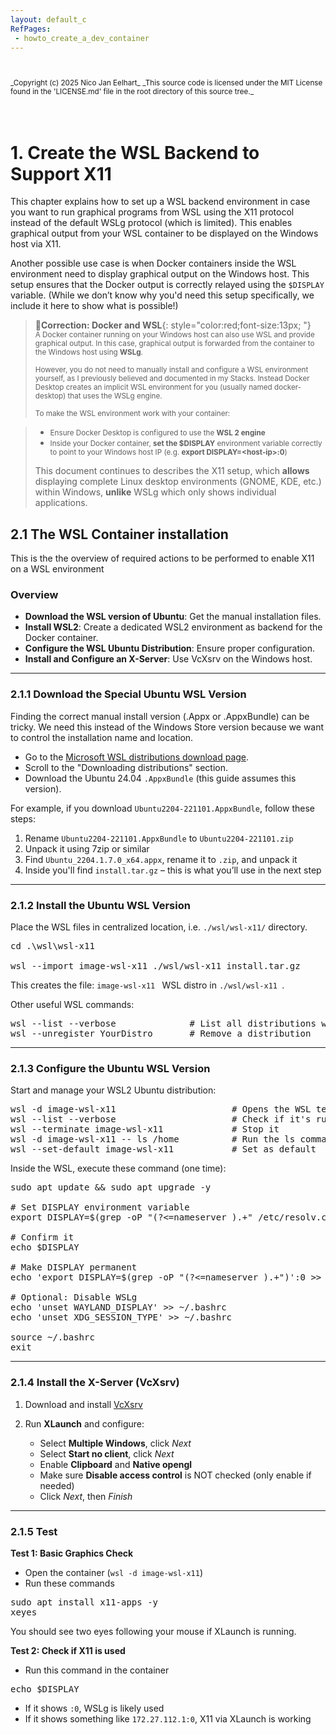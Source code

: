 ```yaml
---
layout: default_c
RefPages:
 - howto_create_a_dev_container   
--- 
```


<small>
<br><br>
_Copyright (c) 2025 Nico Jan Eelhart_
_This source code is licensed under the MIT License found in the  'LICENSE.md' file in the root directory of this source tree._
</small>
<br><br><br>

# 1. Create the WSL Backend to Support X11

This chapter explains how to set up a WSL backend environment in case you want to run graphical programs from WSL using the X11 protocol instead of the default WSLg protocol (which is limited). This enables graphical output from your WSL container to be displayed on the Windows host via X11.

Another possible use case is when Docker containers inside the WSL environment need to display graphical output on the Windows host. This setup ensures that the Docker output is correctly relayed using the `$DISPLAY` variable. (While we don’t know why you'd need this setup specifically, we include it here to show what is possible!)
  

>📍**Correction: Docker and WSL**{: style="color:red;font-size:13px; "} <br>
> <small>A Docker container running on your Windows host can also use WSL and provide graphical output. In this case, graphical output is forwarded from the container to the Windows host using **WSLg**. <br> <br>
>However, you do not need to manually install and configure a WSL environment yourself, as I previously believed and documented in my Stacks. Instead Docker Desktop creates an implicit WSL environment for you (usually named docker-desktop) that uses the WSLg engine. <br><br>
>To make the WSL environment work with your container:  </small>

> - <small>Ensure Docker Desktop is configured to use the **WSL 2 engine** </small>  <br>
> - <small>Inside your Docker container, **set the $DISPLAY** environment variable correctly to point to your Windows host IP (e.g. **export DISPLAY=\<host-ip\>:0**) </small> 
>
> This document continues to describes the X11 setup, which **allows** displaying complete Linux desktop environments (GNOME, KDE, etc.) within Windows, **unlike** WSLg which only shows individual applications.
> &nbsp;

## 2.1 The WSL Container installation

This is the the overview of required actions to be performed to enable X11 on a WSL environment
### Overview

- **Download the WSL version of Ubuntu**: Get the manual installation files.
- **Install WSL2**: Create a dedicated WSL2 environment as backend for the Docker container.
- **Configure the WSL Ubuntu Distribution**: Ensure proper configuration.
- **Install and Configure an X-Server**: Use VcXsrv on the Windows host.

---

### 2.1.1 Download the Special Ubuntu WSL Version

Finding the correct manual install version (.Appx or .AppxBundle) can be tricky. We need this instead of the Windows Store version because we want to control the installation name and location.

* Go to the [Microsoft WSL distributions download page](https://learn.microsoft.com/en-us/windows/wsl/install-manual).
* Scroll to the "Downloading distributions" section.
* Download the Ubuntu 24.04 `.AppxBundle` (this guide assumes this version).

For example, if you download `Ubuntu2204-221101.AppxBundle`, follow these steps:

1. Rename `Ubuntu2204-221101.AppxBundle` to `Ubuntu2204-221101.zip`
2. Unpack it using 7zip or similar
3. Find `Ubuntu_2204.1.7.0_x64.appx`, rename it to `.zip`, and unpack it
4. Inside you'll find `install.tar.gz` – this is what you’ll use in the next step

---

### 2.1.2 Install the Ubuntu WSL Version

Place the WSL files in centralized location, i.e. `./wsl/wsl-x11/` directory.

<pre class="nje-cmd-multi-line">
cd .\wsl\wsl-x11

wsl --import image-wsl-x11 ./wsl/wsl-x11 install.tar.gz
</pre>

This creates the file:  `image-wsl-x11
` WSL distro in `./wsl/wsl-x11
`.

Other useful WSL commands:

<pre class="nje-cmd-multi-line">
wsl --list --verbose              # List all distributions with status
wsl --unregister YourDistro       # Remove a distribution
</pre>

---

### 2.1.3 Configure the Ubuntu WSL Version

Start and manage your WSL2 Ubuntu distribution:

<pre class="nje-cmd-multi-line">
wsl -d image-wsl-x11                      # Opens the WSL terminal
wsl --list --verbose                      # Check if it's running
wsl --terminate image-wsl-x11             # Stop it
wsl -d image-wsl-x11 -- ls /home          # Run the ls command directly
wsl --set-default image-wsl-x11           # Set as default
</pre>

Inside the WSL, execute these command (one time):

<pre class="nje-cmd-multi-line">
sudo apt update && sudo apt upgrade -y

# Set DISPLAY environment variable
export DISPLAY=$(grep -oP "(?<=nameserver ).+" /etc/resolv.conf):0

# Confirm it
echo $DISPLAY

# Make DISPLAY permanent
echo 'export DISPLAY=$(grep -oP "(?<=nameserver ).+")':0 >> ~/.bashrc

# Optional: Disable WSLg
echo 'unset WAYLAND_DISPLAY' >> ~/.bashrc
echo 'unset XDG_SESSION_TYPE' >> ~/.bashrc

source ~/.bashrc
exit
</pre>

---

### 2.1.4 Install the X-Server (VcXsrv)

1. Download and install [VcXsrv](https://sourceforge.net/projects/vcxsrv/)
2. Run **XLaunch** and configure:

   * Select **Multiple Windows**, click *Next*
   * Select **Start no client**, click *Next*
   * Enable **Clipboard** and **Native opengl**
   * Make sure **Disable access control** is NOT checked (only enable if needed)
   * Click *Next*, then *Finish*

---

### 2.1.5 Test

**Test 1: Basic Graphics Check**
- Open the container (`wsl -d image-wsl-x11`)
- Run these commands
<pre class="nje-cmd-multi-line">
sudo apt install x11-apps -y
xeyes
</pre>

You should see two eyes following your mouse if XLaunch is running.

**Test 2: Check if X11 is used**
- Run this command in the container
<pre class="nje-cmd-multi-line">
echo $DISPLAY
</pre>

* If it shows `:0`, WSLg is likely used
* If it shows something like `172.27.112.1:0`, X11 via XLaunch is working
